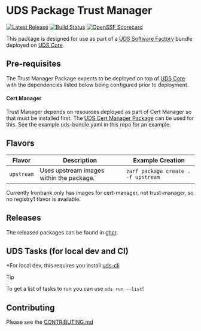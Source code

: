 # UDS Package Trust Manager

[![Latest Release](https://img.shields.io/github/v/release/defenseunicorns/uds-package-trust-manager)](https://github.com/defenseunicorns/uds-package-trust-manager/releases)
[![Build Status](https://img.shields.io/github/actions/workflow/status/defenseunicorns/uds-package-trust-manager/tag-and-release.yaml)](https://github.com/defenseunicorns/uds-package-trust-manager/actions/workflows/tag-and-release.yaml)
[![OpenSSF Scorecard](https://api.securityscorecards.dev/projects/github.com/defenseunicorns/uds-package-trust-manager/badge)](https://api.securityscorecards.dev/projects/github.com/defenseunicorns/uds-package-trust-manager)

This package is designed for use as part of a [UDS Software Factory](https://github.com/defenseunicorns/uds-software-factory) bundle deployed on [UDS Core](https://github.com/defenseunicorns/uds-core).

## Pre-requisites

The Trust Manager Package expects to be deployed on top of [UDS Core](https://github.com/defenseunicorns/uds-core) with the dependencies listed below being configured prior to deployment.

#### Cert Manager

Trust Manager depends on resources deployed as part of Cert Manager so that must be installed first. The [UDS Cert Manager Package](https://github.com/defenseunicorns/uds-package-cert-manager) can be used for this. See the example uds-bundle.yaml in this repo for an example.

## Flavors

| Flavor | Description | Example Creation |
| ------ | ----------- | ---------------- |
| `upstream` | Uses upstream images within the package. | `zarf package create . -f upstream` |

Currently Ironbank only has images for cert-manager, not trust-manager, so no registry1 flavor is available.

## Releases

The released packages can be found in [ghcr](https://github.com/defenseunicorns/uds-package-trust-manager/pkgs/container/packages%2Fuds%2Ftrust-manager).

## UDS Tasks (for local dev and CI)

*For local dev, this requires you install [uds-cli](https://github.com/defenseunicorns/uds-cli?tab=readme-ov-file#install)

> [!TIP]
> To get a list of tasks to run you can use `uds run --list`!

## Contributing

Please see the [CONTRIBUTING.md](./CONTRIBUTING.md)
